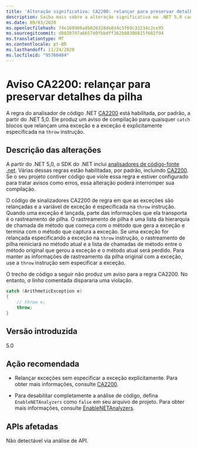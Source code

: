 ```yaml
---
title: 'Alteração significativa: CA2200: relançar para preservar detalhes da pilha'
description: Saiba mais sobre a alteração significativa no .NET 5,0 causada pela habilitação da regra de análise de código CA2200.
ms.date: 09/03/2020
ms.openlocfilehash: 74e169906a8b826328de8d4c5f69c32234c2ce95
ms.sourcegitcommit: d8020797a6657d0fbbdff362b80300815f682f94
ms.translationtype: MT
ms.contentlocale: pt-BR
ms.lasthandoff: 11/24/2020
ms.locfileid: "95760404"
---
```

# <a name="warning-ca2200-rethrow-to-preserve-stack-details"></a>Aviso CA2200: relançar para preservar detalhes da pilha

A regra do analisador de código .NET [CA2200](/visualstudio/code-quality/ca2200) está habilitada, por padrão, a partir do .NET 5,0. Ele produz um aviso de compilação para quaisquer `catch` blocos que relançam uma exceção e a exceção é explicitamente especificada na `throw` instrução.

## <a name="change-description"></a>Descrição das alterações

A partir do .NET 5,0, o SDK do .NET inclui [analisadores de código-fonte .net](../../../../fundamentals/code-analysis/overview.md). Várias dessas regras estão habilitadas, por padrão, incluindo [CA2200](/visualstudio/code-quality/ca2200). Se o seu projeto contiver código que viole essa regra e estiver configurado para tratar avisos como erros, essa alteração poderá interromper sua compilação.

O código de sinalizadores CA2200 de regra em que as exceções são relançadas e a variável de exceção é especificada na `throw` instrução. Quando uma exceção é lançada, parte das informações que ela transporta é o rastreamento de pilha. O rastreamento de pilha é uma lista da hierarquia de chamada de método que começa com o método que gera a exceção e termina com o método que captura a exceção. Se uma exceção for relançada especificando a exceção na `throw` instrução, o rastreamento de pilha reiniciará no método atual e a lista de chamadas de método entre o método original que gerou a exceção e o método atual será perdido. Para manter as informações de rastreamento da pilha original com a exceção, use a `throw` instrução sem especificar a exceção.

O trecho de código a seguir não produz um aviso para a regra CA2200. No entanto, *a linha* comentada dispararia uma violação.

```csharp
catch (ArithmeticException e)
{
    // throw e;
    throw;
}
```

## <a name="version-introduced"></a>Versão introduzida

5.0

## <a name="recommended-action"></a>Ação recomendada

- Relançar exceções sem especificar a exceção explicitamente. Para obter mais informações, consulte [CA2200](/visualstudio/code-quality/ca2200).

- Para desabilitar completamente a análise de código, defina `EnableNETAnalyzers` como `false` em seu arquivo de projeto. Para obter mais informações, consulte [EnableNETAnalyzers](../../../project-sdk/msbuild-props.md#enablenetanalyzers).

## <a name="affected-apis"></a>APIs afetadas

Não detectável via análise de API.

<!--

### Affected APIs

Not detectable via API analysis.

### Category

Code analysis

-->
